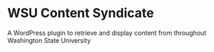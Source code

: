 # WSU Content Syndicate

A WordPress plugin to retrieve and display content from throughout Washington State University